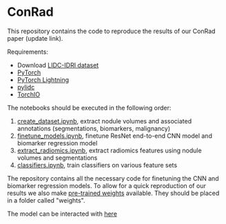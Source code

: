# ConRad
This repository contains the code to reproduce the results of our ConRad paper (update link).

Requirements:
* Download [LIDC-IDRI dataset](https://wiki.cancerimagingarchive.net/pages/viewpage.action?pageId=1966254)
* [PyTorch](https://pytorch.org)
* [PyTorch Lightning](https://pylidc.github.io)
* [pylidc](https://pylidc.github.io)
* [TorchIO](https://torchio.readthedocs.io)


The notebooks should be executed in the following order:
1. [create_dataset.ipynb](create_dataset.ipynb), extract nodule volumes and associated annotations (segmentations, biomarkers, malignancy)
2. [finetune_models.ipynb](finetune_models.ipynb), finetune ResNet end-to-end CNN model and biomarker regression model
3. [extract_radiomics.ipynb](extract_radiomics.ipynb), extract radiomics features using nodule volumes and segmentations
4. [classifiers.ipynb](classifiers.ipynb), train classifiers on various feature sets

The repository contains all the necessary code for finetuning the CNN and biomarker regression models. To allow for a quick reproduction of our results we also make [pre-trained weights](https://drive.google.com/file/d/1x2ctl62Duo2w8rMV7b-hQrDxt6rGchic/view?usp=share_link) available. They should be placed in a folder called "weights".

The model can be interacted with [here](conrad.streamlit.app)
